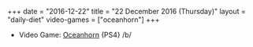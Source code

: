 +++
date = "2016-12-22"
title = "22 December 2016 (Thursday)"
layout = "daily-diet"
video-games = ["oceanhorn"]
+++


* Video Game: [Oceanhorn](/video-games/oceanhorn) {PS4} /b/
